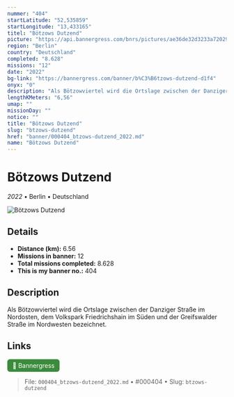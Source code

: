 ```yaml
---
nummer: "404"
startLatitude: "52,535859"
startLongitude: "13,433165"
titel: "Bötzows Dutzend"
picture: "https://api.bannergress.com/bnrs/pictures/ae36de32d3233a720296734dad2e68c5"
region: "Berlin"
country: "Deutschland"
completed: "8.628"
missions: "12"
date: "2022"
bg-link: "https://bannergress.com/banner/b%C3%B6tzows-dutzend-d1f4"
onyx: "0"
description: "Als Bötzowviertel wird die Ortslage zwischen der Danziger Straße im Nordosten, dem Volkspark Friedrichshain im Süden und der Greifswalder Straße im Nordwesten bezeichnet."
lengthKMeters: "6,56"
umap: ""
missionDay: ""
notice: ""
title: "Bötzows Dutzend"
slug: "btzows-dutzend"
href: "banner/000404_btzows-dutzend_2022.md"
name: "Bötzows Dutzend"
---
```

# Bötzows Dutzend

*2022* • Berlin • Deutschland

![Bötzows Dutzend](https://api.bannergress.com/bnrs/pictures/ae36de32d3233a720296734dad2e68c5)



## Details
- **Distance (km):** 6.56
- **Missions in banner:** 12
- **Total missions completed:** 8.628
- **This is my banner no.:** 404



## Description
Als Bötzowviertel wird die Ortslage zwischen der Danziger Straße im Nordosten, dem Volkspark Friedrichshain im Süden und der Greifswalder Straße im Nordwesten bezeichnet.



## Links
<a href="https://bannergress.com/banner/b%C3%B6tzows-dutzend-d1f4" target="_blank" style="display:inline-block;margin-right:8px;padding:6px 12px;background:#3c8b3c;color:#fff;text-decoration:none;border-radius:6px;">🔗 Bannergress</a>



> File: `000404_btzows-dutzend_2022.md`
> • #000404
> • Slug: `btzows-dutzend`
